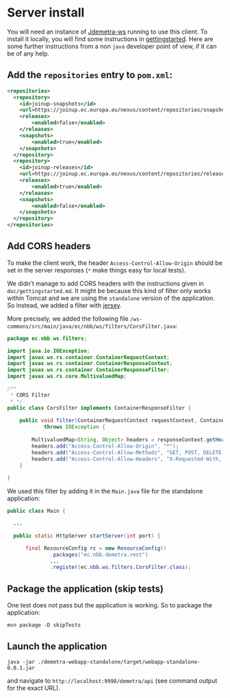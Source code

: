 # Server install

You will need an instance of [Jdemetra-ws](https://github.com/nbbrd/jdemetra-ws) running to use this client. To install it locally, you will find some instructions in [gettingstarted](https://github.com/nbbrd/jdemetra-ws/blob/master/doc/gettingstarted.md). Here are some further instructions from a non `java` developer point of view, if it can be of any help.

## Add the `repositories` entry to `pom.xml`:

```xml
<repositories>
  <repository>
    <id>joinup-snapshots</id>
    <url>https://joinup.ec.europa.eu/nexus/content/repositories/snapshots/</url>
    <releases>
        <enabled>false</enabled>
    </releases>
    <snapshots>
        <enabled>true</enabled>
    </snapshots>
  </repository>
  <repository>
    <id>joinup-releases</id>
    <url>https://joinup.ec.europa.eu/nexus/content/repositories/releases/</url>
    <releases>
        <enabled>true</enabled>
    </releases>
    <snapshots>
        <enabled>false</enabled>
    </snapshots>
  </repository>
</repositories>
```

## Add CORS headers

To make the client work, the header `Access-Control-Allow-Origin` should be set in the server responses (`*` make things easy for local tests).

We didn't manage to add CORS headers with the instructions given in `doc/gettingstarted.md`. It might be because this kind of filter only works within Tomcat and we are using the `standalone` version of the application. So instead, we added a filter with [jersey](https://github.com/FranckCo/CSPA-SA/blob/07dd97906b849734614f65335bd40f5e0bd7a9eb/src/main/java/fr/insee/cspa/sa/config/CorsFilter.java).

More precisely, we added the following file `/ws-commons/src/main/java/ec/nbb/ws/filters/CorsFilter.java`:

```java
package ec.nbb.ws.filters;

import java.io.IOException;
import javax.ws.rs.container.ContainerRequestContext;
import javax.ws.rs.container.ContainerResponseContext;
import javax.ws.rs.container.ContainerResponseFilter;
import javax.ws.rs.core.MultivaluedMap;

/**
 * CORS Filter 
 * */
public class CorsFilter implements ContainerResponseFilter {
	
    public void filter(ContainerRequestContext requestContext, ContainerResponseContext responseContext)
            throws IOException {
 
        MultivaluedMap<String, Object> headers = responseContext.getHeaders();
        headers.add("Access-Control-Allow-Origin", "*");        
        headers.add("Access-Control-Allow-Methods", "GET, POST, DELETE, PUT, OPTIONS");            
        headers.add("Access-Control-Allow-Headers", "X-Requested-With, Content-Type");
    }
 
}
```

We used this filter by adding it in the `Main.java` file for the standalone application:

```java
public class Main {

  ...

  public static HttpServer startServer(int port) {

      final ResourceConfig rc = new ResourceConfig()
              .packages("ec.nbb.demetra.rest")
              ...
              .register(ec.nbb.ws.filters.CorsFilter.class);
```

## Package the application (skip tests)

One test does not pass but the application is working. So to package the application:

```
mvn package -D skipTests
```

## Launch the application

`java -jar ./demetra-webapp-standalone/target/webapp-standalone-0.0.1.jar`

and navigate to `http://localhost:9998/demetra/api` (see command output for the exact URL).